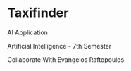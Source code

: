 # Taxifinder
AI Application

Artificial Intelligence  - 7th Semester

Collaborate With Evangelos Raftopoulos
